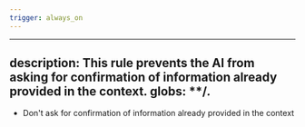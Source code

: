 ```yaml
---
trigger: always_on
---
```


---
description: This rule prevents the AI from asking for confirmation of information already provided in the context.
globs: **/*.*
---
- Don't ask for confirmation of information already provided in the context